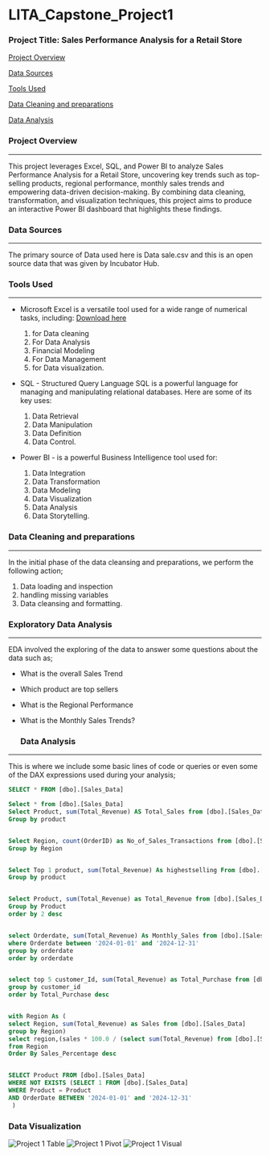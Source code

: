 # LITA_Capstone_Project1
### Project Title: Sales Performance Analysis for a Retail Store

[Project Overview](#project-Overview)

[Data Sources](#Data-Sources)

[Tools Used](Tools-Used)

[Data Cleaning and preparations](Data-Cleaning-and-preparations)


[Data Analysis](#Data-Analysis)

### Project Overview
---
This project leverages Excel, SQL, and Power BI to analyze Sales Performance Analysis for a Retail Store, uncovering key trends such as top-selling products, regional performance, monthly sales trends and empowering data-driven decision-making. By combining data cleaning, transformation, and visualization techniques, this project aims to produce an interactive Power BI dashboard that highlights these findings.

### Data Sources
---
The primary source of Data used here is Data sale.csv and this is an open source data that was given by Incubator Hub. 

### Tools Used
---
- Microsoft Excel is a versatile tool used for a wide range of numerical tasks, including: [Download here](https://www.microsoft.com)
  1. for Data cleaning
  2. For Data Analysis 
  3. Financial Modeling
  4. For Data Management
  5. for Data visualization.
     
- SQL - Structured Query Language SQL is a powerful language for managing and manipulating relational databases. Here are some of its key uses:
   1. Data Retrieval
   2. Data Manipulation
   3. Data Definition
   4. Data Control.
      
- Power BI - is a powerful Business Intelligence tool used for:
  1. Data Integration
  2. Data Transformation
  3. Data Modeling
  4. Data Visualization
  5. Data Analysis
  6. Data Storytelling.

### Data Cleaning and preparations
---
  In the initial phase of the data cleansing and preparations, we perform the following action;
  1. Data loading and inspection
  2. handling missing variables
  3. Data cleansing and formatting.

 ### Exploratory Data Analysis
 ---
EDA involved the exploring of the data to answer some questions about the data such as;
- What is the overall Sales Trend
- Which product are top sellers
- What is the Regional Performance
- What is the Monthly Sales Trends?

  ### Data Analysis
---
This is where we include some basic lines of code or queries or even some of the DAX expressions used during your analysis;

``` SQL
SELECT * FROM [dbo].[Sales_Data]

Select * from [dbo].[Sales_Data]
Select Product, sum(Total_Revenue) AS Total_Sales from [dbo].[Sales_Data]
Group by product


Select Region, count(OrderID) as No_of_Sales_Transactions from [dbo].[Sales_Data]
Group by Region


Select Top 1 product, sum(Total_Revenue) As highestselling From [dbo].[Sales_Data]
Group by product 


Select Product, sum(Total_Revenue) as Total_Revenue from [dbo].[Sales_Data]
Group by Product 
order by 2 desc


select Orderdate, sum(Total_Revenue) As Monthly_Sales from [dbo].[Sales_Data]
where Orderdate between '2024-01-01' and '2024-12-31'
group by orderdate 
order by orderdate


select top 5 customer_Id, sum(Total_Revenue) as Total_Purchase from [dbo].[Sales_Data]
group by customer_id
order by Total_Purchase desc


with Region As (
select Region, sum(Total_Revenue) as Sales from [dbo].[Sales_Data]
group by Region)
select region,(sales * 100.0 / (select sum(Total_Revenue) from [dbo].[Sales_Data])) as Sales_Percentage
from Region
Order By Sales_Percentage desc


SELECT Product FROM [dbo].[Sales_Data]
WHERE NOT EXISTS (SELECT 1 FROM [dbo].[Sales_Data]
WHERE Product = Product
AND OrderDate BETWEEN '2024-01-01' and '2024-12-31'
 )
```
### Data Visualization
![Project 1 Table](https://github.com/user-attachments/assets/720398e2-f013-4271-915f-944d3f50d47a)
![Project 1 Pivot](https://github.com/user-attachments/assets/8888dadb-1b83-4d4e-a209-f3360c101364)
![Project 1 Visual](https://github.com/user-attachments/assets/6f5d82ff-e42f-4098-8b03-e8c44eaf64e1)

